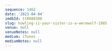 ```yaml
---
sequence: 1462
date: '2023-04-04'
imdbId: tt0089308
slug: howling-ii-your-sister-is-a-werewolf-1985
venue: null
venueNotes: null
medium: iTunes
mediumNotes: null
---
```


